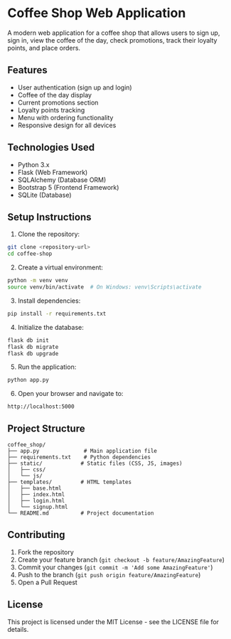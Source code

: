 # Coffee Shop Web Application

A modern web application for a coffee shop that allows users to sign up, sign in, view the coffee of the day, check promotions, track their loyalty points, and place orders.

## Features

- User authentication (sign up and login)
- Coffee of the day display
- Current promotions section
- Loyalty points tracking
- Menu with ordering functionality
- Responsive design for all devices

## Technologies Used

- Python 3.x
- Flask (Web Framework)
- SQLAlchemy (Database ORM)
- Bootstrap 5 (Frontend Framework)
- SQLite (Database)

## Setup Instructions

1. Clone the repository:
```bash
git clone <repository-url>
cd coffee-shop
```

2. Create a virtual environment:
```bash
python -m venv venv
source venv/bin/activate  # On Windows: venv\Scripts\activate
```

3. Install dependencies:
```bash
pip install -r requirements.txt
```

4. Initialize the database:
```bash
flask db init
flask db migrate
flask db upgrade
```

5. Run the application:
```bash
python app.py
```

6. Open your browser and navigate to:
```
http://localhost:5000
```

## Project Structure

```
coffee_shop/
├── app.py              # Main application file
├── requirements.txt    # Python dependencies
├── static/            # Static files (CSS, JS, images)
│   ├── css/
│   └── js/
├── templates/         # HTML templates
│   ├── base.html
│   ├── index.html
│   ├── login.html
│   └── signup.html
└── README.md          # Project documentation
```

## Contributing

1. Fork the repository
2. Create your feature branch (`git checkout -b feature/AmazingFeature`)
3. Commit your changes (`git commit -m 'Add some AmazingFeature'`)
4. Push to the branch (`git push origin feature/AmazingFeature`)
5. Open a Pull Request

## License

This project is licensed under the MIT License - see the LICENSE file for details. 